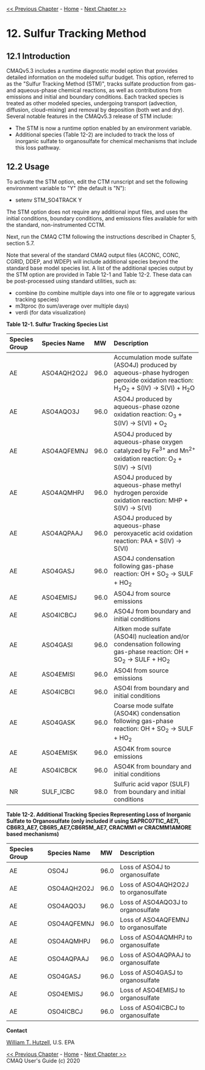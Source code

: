 
<!-- BEGIN COMMENT -->

[<< Previous Chapter](CMAQ_UG_ch11_ISAM.md) - [Home](README.md) - [Next Chapter >>](CMAQ_UG_ch13_WRF-CMAQ.md)

<!-- END COMMENT -->

# 12. Sulfur Tracking Method
## 12.1 Introduction
CMAQv5.3 includes a runtime diagnostic model option that provides detailed information on the modeled sulfur budget. This option, referred to as the "Sulfur Tracking Method (STM)", tracks sulfate production from gas- and aqueous-phase chemical reactions, as well as contributions from emissions and initial and boundary conditions. Each tracked species is treated as other modeled species, undergoing transport (advection, diffusion, cloud-mixing) and removal by deposition (both wet and dry).  Several notable features in the CMAQv5.3 release of STM include:

- The STM is now a runtime option enabled by an environment variable.
- Additional species (Table 12-2) are included to track the loss of inorganic sulfate to organosulfate for chemical mechanisms that include this loss pathway.

## 12.2 Usage

To activate the STM option, edit the CTM runscript and set the following environment variable to "Y" (the default is "N"):

- setenv STM_SO4TRACK Y

The STM option does not require any additional input files, and uses the initial conditions, boundary conditions, and emissions files available for with the standard, non-instrumented CCTM.

Next, run the CMAQ CTM following the instructions described in Chapter 5, section 5.7.

Note that several of the standard CMAQ output files (ACONC, CONC, CGRID, DDEP, and WDEP) will include additional species beyond the standard base model species list.  A list of the additional species output by the STM option are provided in Table 12-1 and Table 12-2.  These data can be post-processed using standard utilities, such as:

-   combine (to combine multiple days into one file or to aggregate various tracking species)
-   m3tproc (to sum/average over multiple days)
-   verdi (for data visualization)

<a id=Table12-1></a>

**Table 12-1. Sulfur Tracking Species List**

|Species Group|Species Name| MW   | Description |
|:------------|:-----------|:-----|:------------|
|AE           |ASO4AQH2O2J | 96.0 |Accumulation mode sulfate (ASO4J) produced by aqueous-phase hydrogen peroxide oxidation reaction:  H<sub>2</sub>O<sub>2</sub> + S(IV) -> S(VI) + H<sub>2</sub>O |
|AE           |ASO4AQO3J   | 96.0 |ASO4J produced by aqueous-phase ozone oxidation reaction:  O<sub>3</sub> + S(IV) -> S(VI) + O<sub>2</sub> |
|AE           |ASO4AQFEMNJ | 96.0 |ASO4J produced by aqueous-phase oxygen catalyzed by Fe<sup>3+</sup> and Mn<sup>2+</sup> oxidation reaction: O<sub>2</sub> + S(IV) -> S(VI) |
|AE           |ASO4AQMHPJ  | 96.0 |ASO4J produced by aqueous-phase methyl hydrogen peroxide oxidation reaction:  MHP + S(IV) -> S(VI) |
|AE           |ASO4AQPAAJ  | 96.0 |ASO4J produced by aqueous-phase peroxyacetic acid oxidation reaction:  PAA + S(IV) -> S(VI) |
|AE           |ASO4GASJ    | 96.0 |ASO4J condensation following gas-phase reaction:  OH + SO<sub>2</sub> -> SULF + HO<sub>2</sub> |
|AE           |ASO4EMISJ   | 96.0 |ASO4J from source emissions |
|AE           |ASO4ICBCJ   | 96.0 |ASO4J from boundary and initial conditions |
|AE           |ASO4GASI    | 96.0 |Aitken mode sulfate (ASO4I) nucleation and/or condensation following gas-phase reaction:  OH + SO<sub>2</sub> -> SULF + HO<sub>2</sub> |
|AE           |ASO4EMISI   | 96.0 |ASO4I from source emissions |
|AE           |ASO4ICBCI   | 96.0 |ASO4I from boundary and initial conditions |
|AE           |ASO4GASK    | 96.0 |Coarse mode sulfate (ASO4K) condensation following gas-phase reaction:  OH + SO<sub>2</sub> -> SULF + HO<sub>2</sub>  |
|AE           |ASO4EMISK   | 96.0 |ASO4K from source emissions |
|AE           |ASO4ICBCK   | 96.0 |ASO4K from boundary and initial conditions |
|NR           |SULF_ICBC   | 98.0 |Sulfuric acid vapor (SULF) from boundary and initial conditions |

<a id=Table12-2></a>

**Table 12-2.  Additional Tracking Species Representing Loss of Inorganic Sulfate to Organosulfate (only included if using SAPRC07TIC_AE7I, CB6R3_AE7, CB6R5_AE7,CB6R5M_AE7, CRACMM1 or CRACMM1AMORE based mechanisms)**

|Species Group|Species Name| MW   | Description |
|:------------|:-----------|:-----|:------------|
|AE           |OSO4J       | 96.0 |Loss of ASO4J to organosulfate |
|AE           |OSO4AQH2O2J | 96.0 |Loss of ASO4AQH2O2J to organosulfate |
|AE           |OSO4AQO3J   | 96.0 |Loss of ASO4AQO3J to organosulfate |
|AE           |OSO4AQFEMNJ | 96.0 |Loss of ASO4AQFEMNJ to organosulfate |
|AE           |OSO4AQMHPJ  | 96.0 |Loss of ASO4AQMHPJ to organosulfate |
|AE           |OSO4AQPAAJ  | 96.0 |Loss of ASO4AQPAAJ to organosulfate |
|AE           |OSO4GASJ    | 96.0 |Loss of ASO4GASJ to organosulfate |
|AE           |OSO4EMISJ   | 96.0 |Loss of ASO4EMISJ to organosulfate |
|AE           |OSO4ICBCJ   | 96.0 |Loss of ASO4ICBCJ to organosulfate |

**Contact**

 [William T. Hutzell](mailto:hutzell.bill@epa.gov), U.S. EPA
 
<!-- BEGIN COMMENT -->

[<< Previous Chapter](CMAQ_UG_ch11_ISAM.md) - [Home](README.md) - [Next Chapter >>](CMAQ_UG_ch13_WRF-CMAQ.md) <br>
CMAQ User's Guide (c) 2020<br>

<!-- END COMMENT -->
